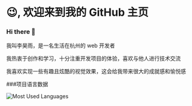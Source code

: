 # 😉, 欢迎来到我的 GitHub 主页

### Hi there 👋

我叫李昊雨，是一名生活在杭州的 web 开发者

我热衷于创作和学习，十分注重开发项目的体验，喜欢与他人进行技术交流

我喜欢实现一些有趣且炫酷的视觉效果，这会给我带来很大的成就感和愉悦感

###项目语言数据

![Most Used Languages](https://github-readme-stats.vercel.app/api/top-langs/?username=GrayCatLi&theme=dark&layout=compact)
